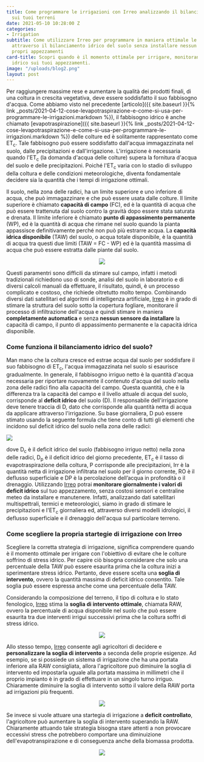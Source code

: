 ```yaml
---
title: Come programmare le irrigazioni con Irreo analizzando il bilanciamento idrico
  sui tuoi terreni
date: 2021-05-10 10:28:00 Z
categories:
- Irrigation
subtitle: Come utilizzare Irreo per programmare in maniera ottimale le irrigazioni
  attraverso il bilanciamento idrico del suolo senza installare nessun sensore sui
  propri appezzamenti
card-title: Scopri quando è il momento ottimale per irrigare, monitorando il bilancio
  idrico sui tuoi appezzamenti.
image: "/uploads/blog2.png"
layout: post
---
```


Per raggiungere massime rese e aumentare la qualità dei prodotti finali, di una coltura in crescita vegetativa, deve essere soddisfatto il suo fabbisogno d'acqua.
Come abbiamo visto nel precedente [articolo]({{ site.baseurl }}{% link _posts/2021-04-12-cose-levapotraspirazione-e-come-si-usa-per-programmare-le-irrigazioni.markdown %}), il fabbisogno idrico è anche chiamato [evapotraspirazione]({{ site.baseurl }}{% link _posts/2021-04-12-cose-levapotraspirazione-e-come-si-usa-per-programmare-le-irrigazioni.markdown %}) delle colture ed è solitamente rappresentato come ET<sub>c</sub>.
Tale fabbisogno può essere soddisfatto dall'acqua immagazzinata nel suolo, dalle precipitazioni e dall'irrigazione. L'irrigazione è necessaria quando l'ET<sub>c</sub> (la domanda d'acqua delle colture) supera la fornitura d'acqua del suolo e delle precipitazioni.
Poiché l'ET<sub>c</sub> varia con lo stadio di sviluppo della coltura e delle condizioni meteorologiche, diventa fondamentale decidere sia la quantità che i tempi di irrigazione ottimali.

Il suolo, nella zona delle radici, ha un limite superiore e uno inferiore di acqua, che può immagazzinare e che può essere usata dalle colture. Il limite superiore è chiamato **capacità di campo** (FC), ed è la quantità di acqua che può essere trattenuta dal suolo contro la gravità dopo essere stata saturata e drenata. Il limite inferiore è chiamato **punto di appassimento permanente** (WP), ed è la quantità di acqua che rimane nel suolo quando la pianta appassisce definitivamente perché non può più estrarre acqua. La **capacità idrica disponibile** (TAW) del suolo, o acqua totale disponibile, è la quantità di acqua tra questi due limiti (TAW = FC - WP) ed è la quantità massima di acqua che può essere estratta dalle piante dal suolo.
<p align="center">
<img src="/uploads/Diapositiva2.png">
</p>

Questi paramentri sono difficili da stimare sul campo, infatti i metodi tradizionali richiedono uso di sonde, analisi del suolo in laboratorio e di diversi calcoli manuali da effettuare, il risultato, quindi, è un processo complicato e costoso, che richiede oltretutto molto tempo. Combinando diversi dati satellitari ed algoritmi di intelligenza artificiale, [Irreo](https://irreo.nodriver.ai) è in grado di stimare la struttura del suolo sotto la copertura fogliare, monitorare il processo di infiltrazione dell'acqua e quindi stimare in maniera **completamente automatica** e senza **nessun sensore da installare** la capacità di campo, il punto di appassimento permanente e la capacità idrica disponibile.

### Come funziona il bilanciamento idrico del suolo?
Man mano che la coltura cresce ed estrae acqua dal suolo per soddisfare il suo fabbisogno di ET<sub>c</sub>, l'acqua immagazzinata nel suolo si esaurisce gradualmente. In generale, il fabbisogno irriguo netto è la quantità d'acqua necessaria per riportare nuovamente il contenuto d'acqua del suolo nella zona delle radici fino alla capacità del campo. Questa quantità, che è la differenza tra la capacità del campo e il livello attuale di acqua del suolo, corrisponde al **deficit idrico** del suolo (D). Il responsabile dell'irrigazione deve tenere traccia di D, dato che corrisponde alla quantità netta di acqua da applicare attraverso l'irrigazione. 
Su base giornaliera, D può essere stimato usando la seguente formula che tiene conto di tutti gli elementi che incidono sul deficit idrico del suolo nella zona delle radici:

<img src="/uploads/formula.png" style="margin-bottom: 0;">

dove D<sub>c</sub> è il deficit idrico del suolo (fabbisogno irriguo netto) nella zona delle radici, D<sub>p</sub> è il deficit idrico del giorno precedente, ET<sub>c</sub> è il tasso di evapotraspirazione della coltura, P corrisponde alle precipitazioni, Irr è la quantità netta di irrigazione infiltrata nel suolo per il giorno corrente, RO è il deflusso superficiale e DP è la percolazione dell’acqua in profondità o il drenaggio.
Utilizzando [Irreo](https://irreo.nodriver.ai) potrai **monitorare giornalmente i valori di deficit idrico** sul tuo appezzamento, senza costosi sensori e centraline meteo da installare e manutenere. Infatti, analizzando dati satellitari multispettrali, termici e meteorologici, siamo in grado di stimare le precipitazioni e l'ET<sub>c</sub> giornaliera ed, attraverso diversi modelli idrologici, il deflusso superficiale e il drenaggio dell'acqua sul particolare terreno.

### Come scegliere la propria startegie di irrigazione con Irreo
Scegliere la corretta strategia di irrigazione, significa comprendere quando è il momento ottimale per irrigare con l'obiettivo di evitare che le colture soffrino di stress idrico.
Per capire ciò bisogna considerare che solo una percentuale della TAW può essere esaurita prima che la coltura inizi a sperimentare stress idrico. Pertanto, deve essere scelta una **soglia di intervento**, ovvero la quantità massima di deficit idrico consentito. Tale soglia può essere espressa anche come una percentuale della TAW.

Considerando la composizione del terreno, il tipo di coltura e lo stato fenologico, [Irreo](https://irreo.nodriver.ai) stima la **soglia di intervento ottimale**, chiamata RAW, ovvero la percentuale di acqua disponibile nel suolo che può essere esaurita tra due
interventi irrigui successivi prima che la coltura soffri di stress idrico.

<p align="center">
<img src="/uploads/diapositiva3.gif">
</p>

Allo stesso tempo, [Irreo](https://irreo.nodriver.ai) consente agli agricoltori di decidere e **personalizzare la soglia di intervento** a seconda delle proprie esigenze. Ad esempio, se si possiede un sistema di irrigazione che ha una portata inferiore alla RAW consigliata, allora l'agricoltore può diminuire la soglia di intervento ed impostarla uguale alla portata massima in millimetri che il proprio impianto è in grado di effettuare in un singolo turno irriguo. Chiaramente diminuire la soglia di intervento sotto il valore della RAW porta ad irrigazioni più frequenti. 
<p align="center">
<img src="/uploads/diapositiva4.gif">
</p>

Se invece si vuole attuare una startegia di irrigazione a **deficit controllato**, l'agricoltore può aumentare la soglia di intervento superando la RAW. Chiaramente attuando tale strategia bisogna stare attenti a non provocare eccessivi stress che potrebbero comportare una diminuizione dell'evapotranspirazione e di conseguenza anche della biomassa prodotta.
<p align="center">
<img src="/uploads/diapositiva5.gif">
</p>



